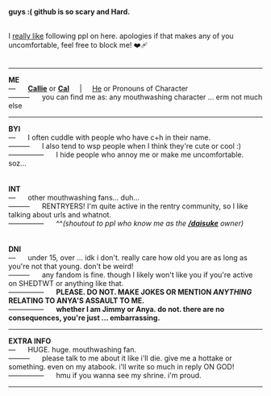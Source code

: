 **guys :( github is so scary and Hard.**</br>
⠀</br>

I <ins>really like</ins> following ppl on here. apologies if that makes any of you uncomfortable, feel free to block me! ❤️‍🩹</br>
⠀</br>
***
**ME**</br>
— ⠀⠀<ins>**Callie**</ins> or <ins>**Cal**</ins>⠀⠀|⠀⠀<ins>He</ins> or Pronouns of Character</br>
——— ⠀⠀you can find me as: any mouthwashing character … erm not much else</br>
***
**BYI**</br>
— ⠀⠀I often cuddle with people who have c+h in their name. </br>
——— ⠀⠀I also tend to wsp people when I think they're cute or cool :)</br>
————— ⠀⠀I hide people who annoy me or make me uncomfortable. soz…</br>
⠀</br>
⠀</br>
**INT**</br>
— ⠀⠀other mouthwashing fans... duh… </br>
——— ⠀⠀RENTRYERS! I'm quite active in the rentry community, so I like talking about urls and whatnot.</br>
————— ⠀⠀^^*(shoutout to ppl who know me as the [**/daisuke**](https://rentry.co/daisuke) owner)*</br>
⠀</br>
⠀</br>
**DNI**</br>
— ⠀⠀under 15, over … idk i don't. really care how old you are as long as you're not that young. don't be weird! </br>
——— ⠀⠀any fandom is fine. though I likely won't like you if you're active on SHEDTWT or anything like that.</br>
————— ⠀⠀**PLEASE. DO NOT. MAKE JOKES OR MENTION *ANYTHING* RELATING TO ANYA'S ASSAULT TO ME.**</br>
————— ⠀⠀**whether I am Jimmy or Anya. do not. there are no consequences, you're just … embarrassing.**</br>
***
**EXTRA INFO**</br>
— ⠀⠀HUGE. huge. mouthwashing fan. </br>
——— ⠀⠀please talk to me about it like i'll die. give me a hottake or something. even on my atabook. i'll write so much in reply ON GOD!</br>
————— ⠀⠀hmu if you wanna see my shrine. i'm proud.</br>
***
